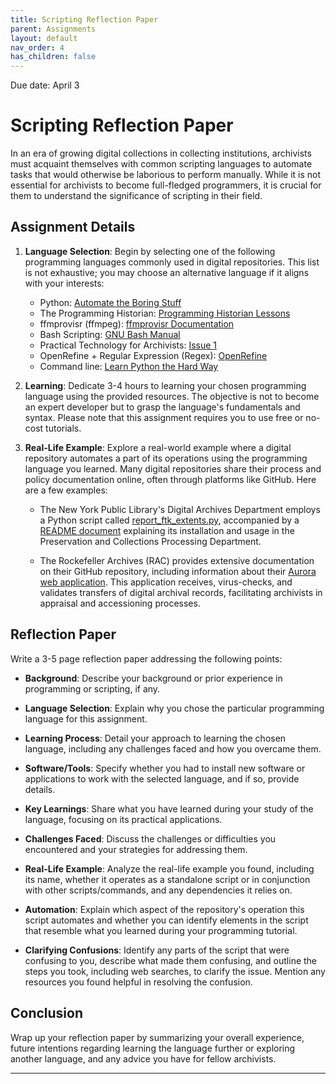 ```yaml
---
title: Scripting Reflection Paper
parent: Assignments
layout: default
nav_order: 4
has_children: false
---
```


Due date: April 3

# Scripting Reflection Paper

In an era of growing digital collections in collecting institutions, archivists must acquaint themselves with common scripting languages to automate tasks that would otherwise be laborious to perform manually. While it is not essential for archivists to become full-fledged programmers, it is crucial for them to understand the significance of scripting in their field.

## Assignment Details

1. **Language Selection**: Begin by selecting one of the following programming languages commonly used in digital repositories. This list is not exhaustive; you may choose an alternative language if it aligns with your interests:

   - Python: [Automate the Boring Stuff](https://automatetheboringstuff.com/)
   - The Programming Historian: [Programming Historian Lessons](https://programminghistorian.org/en/lessons/)
   - ffmprovisr (ffmpeg): [ffmprovisr Documentation](https://amiaopensource.github.io/ffmprovisr/)
   - Bash Scripting: [GNU Bash Manual](https://www.gnu.org/savannah-checkouts/gnu/bash/manual/bash.html)
   - Practical Technology for Archivists: [Issue 1](https://practicaltechnologyforarchives.org/issue1/)
   - OpenRefine + Regular Expression (Regex): [OpenRefine](https://openrefine.org/)
   - Command line: [Learn Python the Hard Way](https://learnpythonthehardway.org/book/appendixa.html)

2. **Learning**: Dedicate 3-4 hours to learning your chosen programming language using the provided resources. The objective is not to become an expert developer but to grasp the language's fundamentals and syntax. Please note that this assignment requires you to use free or no-cost tutorials.

3. **Real-Life Example**: Explore a real-world example where a digital repository automates a part of its operations using the programming language you learned. Many digital repositories share their process and policy documentation online, often through platforms like GitHub. Here are a few examples:

   - The New York Public Library's Digital Archives Department employs a Python script called [report_ftk_extents.py](https://github.com/NYPL/digarch_scripts/blob/main/src/digarch_scripts/report/report_ftk_extents.py), accompanied by a [README document](https://github.com/NYPL/digarch_scripts/tree/main/extents) explaining its installation and usage in the Preservation and Collections Processing Department.

   - The Rockefeller Archives (RAC) provides extensive documentation on their GitHub repository, including information about their [Aurora web application](https://github.com/RockefellerArchiveCenter/aurora). This application receives, virus-checks, and validates transfers of digital archival records, facilitating archivists in appraisal and accessioning processes.

## Reflection Paper

Write a 3-5 page reflection paper addressing the following points:

- **Background**: Describe your background or prior experience in programming or scripting, if any.

- **Language Selection**: Explain why you chose the particular programming language for this assignment.

- **Learning Process**: Detail your approach to learning the chosen language, including any challenges faced and how you overcame them.

- **Software/Tools**: Specify whether you had to install new software or applications to work with the selected language, and if so, provide details.

- **Key Learnings**: Share what you have learned during your study of the language, focusing on its practical applications.

- **Challenges Faced**: Discuss the challenges or difficulties you encountered and your strategies for addressing them.

- **Real-Life Example**: Analyze the real-life example you found, including its name, whether it operates as a standalone script or in conjunction with other scripts/commands, and any dependencies it relies on.

- **Automation**: Explain which aspect of the repository's operation this script automates and whether you can identify elements in the script that resemble what you learned during your programming tutorial.

- **Clarifying Confusions**: Identify any parts of the script that were confusing to you, describe what made them confusing, and outline the steps you took, including web searches, to clarify the issue. Mention any resources you found helpful in resolving the confusion.

## Conclusion

Wrap up your reflection paper by summarizing your overall experience, future intentions regarding learning the language further or exploring another language, and any advice you have for fellow archivists.

---
